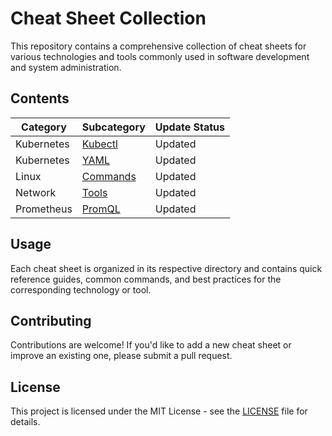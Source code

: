 # Cheat Sheet Collection

This repository contains a comprehensive collection of cheat sheets for various technologies and tools commonly used in software development and system administration.

## Contents

| Category | Subcategory | Update Status |
|----------|-------------|---------------|
| Kubernetes | [Kubectl](docs/Kubernetes/KUBECTL.md) | Updated |
| Kubernetes | [YAML](docs/Kubernetes/YAML.md) | Updated |
| Linux | [Commands](docs/Linux/README.md) | Updated |
| Network | [Tools](docs/Network/TOOLS.md) | Updated |
| Prometheus | [PromQL](docs/Prometheus/PromQL.md) | Updated |

## Usage

Each cheat sheet is organized in its respective directory and contains quick reference guides, common commands, and best practices for the corresponding technology or tool.

## Contributing

Contributions are welcome! If you'd like to add a new cheat sheet or improve an existing one, please submit a pull request.

## License

This project is licensed under the MIT License - see the [LICENSE](LICENSE) file for details.
